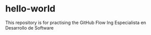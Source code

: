 # hello-world
This repository is for practising the GitHub Flow
Ing Especialista en Desarrollo de Software
